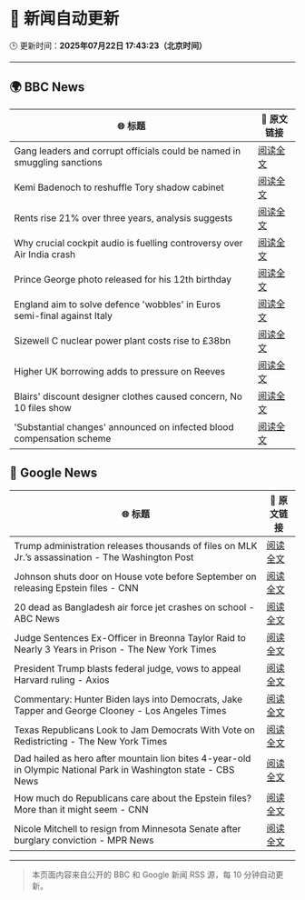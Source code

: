 # 🧠 新闻自动更新

🕒 更新时间：**2025年07月22日 17:43:23（北京时间）**

---

## 🌍 BBC News

| 🌐 标题 | 🔗 原文链接 |
|--------|-------------|
| Gang leaders and corrupt officials could be named in smuggling sanctions | [阅读全文](https://www.bbc.com/news/articles/ckg3lpwx41xo) |
| Kemi Badenoch to reshuffle Tory shadow cabinet | [阅读全文](https://www.bbc.com/news/articles/c24v0j73e75o) |
| Rents rise 21% over three years, analysis suggests | [阅读全文](https://www.bbc.com/news/articles/cwyxp280dxwo) |
| Why crucial cockpit audio is fuelling controversy over Air India crash | [阅读全文](https://www.bbc.com/news/articles/cn9yw0rljwvo) |
| Prince George photo released for his 12th birthday | [阅读全文](https://www.bbc.com/news/articles/cvg800p7dg9o) |
| England aim to solve defence 'wobbles' in Euros semi-final against Italy | [阅读全文](https://www.bbc.com/sport/football/articles/cn0zj5r79k7o) |
| Sizewell C nuclear power plant costs rise to £38bn | [阅读全文](https://www.bbc.com/news/articles/cev03wer0p2o) |
| Higher UK borrowing adds to pressure on Reeves | [阅读全文](https://www.bbc.com/news/articles/cwygq5plz04o) |
| Blairs' discount designer clothes caused concern, No 10 files show | [阅读全文](https://www.bbc.com/news/articles/c0ep09el7jwo) |
| 'Substantial changes' announced on infected blood compensation scheme | [阅读全文](https://www.bbc.com/news/articles/c9dgznqvwe9o) |

## 📰 Google News

| 🌐 标题 | 🔗 原文链接 |
|--------|-------------|
| Trump administration releases thousands of files on MLK Jr.’s assassination - The Washington Post | [阅读全文](https://news.google.com/rss/articles/CBMikgFBVV95cUxQQ3BESzBqQ0FUS3RLa21OTnVKVUdJM0V2TXFBMjExdUp0OGFWSHVJLW41cTVNR2x0M1V6TmlvcnN3d2F3dUc1WmVwMXBZbzZrZm84aXJOUVRHRWhSWGM0YmdhTVVjR1ZVR2pGZkhvQjVLQVZXdlRZZllNczA4TXFYaFFoZGh3ekt1cEk4cVNicjltdw?oc=5) |
| Johnson shuts door on House vote before September on releasing Epstein files - CNN | [阅读全文](https://news.google.com/rss/articles/CBMiiwFBVV95cUxNZzBYcldWTGVfVzA5azRUQ1pWV0JwMlRCbk1HV1k2a0NpdUJYVUpIaFJqZHJMZ1EtOWJfTXE4c281MTJKRUM2UEN1TEh1aGlZU0Z5M1l4aFZEMEFUYXppakxHRmpCOTJhMEc2YzUtbjZzbU9kZldFTm44MWo3MXRvQUZrUUxmT21tTm9J0gGQAUFVX3lxTE1nRUlPbzV6SEpYZXA5eXB4aUE2RUJkMjZsVW9ob2k0and1dzdnWkhJNlRna1ZQMFN2OERDLUxhTEZTYzhZRlRSRWpQa3ZKNXo3Z3pHM3RyMlM3Rm5mUl9BRXlqWFZwVUpEcGl6RlBFY0RyVUwxQTA2djRVWDBWdkc4bkQyLVo2Z2tsX0gtcDlneg?oc=5) |
| 20 dead as Bangladesh air force jet crashes on school - ABC News | [阅读全文](https://news.google.com/rss/articles/CBMiqgFBVV95cUxQMm9JMHI0c2xhUENTN2RrX3prZzEzMm0xbElyYkdGZFN6V2NXR1BXYjV5YVRfYXJrUVdvRUxXSm5zQ0JTTi1EZUNXeU1QQnd1RVlsckFET2pMakloT0d2dE1JazNZMlE2YzhldnA1NlduTVY0Yzl0eElPeU1KN2dmREpJM2RKMHI1d19NRWtnNG5jcEtlb3ZCeFB5YzItX2RUYm9ZYmsyTm42UdIBrwFBVV95cUxNZ3ZMQWw5V1doR2FmNDJObFFjSjMyWmN6S0NaY00tZHpCcTVBZ3JFeVd0LU5PaHlCSkR3T2dOS0pJZTBGbjVxcm56TmQ4cnlZcWFxSDRBWWdjbzk5WnI0SE5Qa1FMMW5jNG1waHJkTDROTGJVdEdvekhpSy1vdHF6VUNKdmh2Sm9VTFFqZk55ZEdZc3hZQzktamt1OTdaZDV5TFE4LVVSNkVLR1RXSjNV?oc=5) |
| Judge Sentences Ex-Officer in Breonna Taylor Raid to Nearly 3 Years in Prison - The New York Times | [阅读全文](https://news.google.com/rss/articles/CBMikgFBVV95cUxNQWFrRDZGSnVqOXZyQmZZQlZxeENxMjJmTExjTXlaYUZDbFc0WWhsajE5ZERsdXFVS0R4Mkl5UjJaN09iaWw5eFVURlpfaVpOOVliMWdNU25IWjdSNW11RTIwQzdjTEZoSG05VHd2bWxLa1piOHVuRzRrbThlN0hGZFJLaVZkQ1dRbUhXQkpFTDJqdw?oc=5) |
| President Trump blasts federal judge, vows to appeal Harvard ruling - Axios | [阅读全文](https://news.google.com/rss/articles/CBMikAFBVV95cUxPNUxsQzBGaUNOM09hNnFGaTBaeHRMQ2JoQkl1UlkxRGdtUUJDUHhBbFJlc21XcldrZ2psbDN4cjVjUEtOMk9PUGFzMjBGc3c3T2pqZDVEUGttYlFDZHVDbEs0VkYwV2F4YXktaUZQVXNZbkl2eTl5TDBxME0wa3ZQSHh1WWdYXzh3b2lRUWh4Nm4?oc=5) |
| Commentary: Hunter Biden lays into Democrats, Jake Tapper and George Clooney - Los Angeles Times | [阅读全文](https://news.google.com/rss/articles/CBMivgFBVV95cUxNVnNlSUtDczJ1amU2VGE3QlBKSUUyVTZIMDM3Y3ZPcnhjc0hMejlNMWl3NFk3Q0YxNWlnRlZqQkZaM1lTb3o2RVZUTVpWLWROWW1qM3hVRXNleUxKZGJJNkkxNUI4MEpiNEdfYmxfdHhYaUZvbjYxTl9FdHRRY0FiV2VqdU85VUYwR3VfakNlU1BQV1FETk5vN0hCR1ZuYWxZNElrNnA4ajZwMWplVERqRmx1MDR4R0ZLamJHclFR?oc=5) |
| Texas Republicans Look to Jam Democrats With Vote on Redistricting - The New York Times | [阅读全文](https://news.google.com/rss/articles/CBMihAFBVV95cUxPVFVKVzBOUURCeG9NdjgwcEJPUnRBaEd0b0RVSjJlUmRaam9vV3d0d2dxVWpMZjRfaVk5dHNhdDVyYm5fYlJUSDZMTDVZeFRDcnFSMG1hc2Y1NWtNdU9vTm15RjV2MmlUU2h2QTNpZ2M3MG1hcnhhNk5lejRnOGkzSEllZzA?oc=5) |
| Dad hailed as hero after mountain lion bites 4-year-old in Olympic National Park in Washington state - CBS News | [阅读全文](https://news.google.com/rss/articles/CBMioAFBVV95cUxOTF80QTdlOGJCQi1DaEZtalVuMkdpWExCLUFxNXExbEo4WDRNa2NMd3c3XzZyNkpjVzVVeTZ5MllQcFBhSms4bldRdUIwRXgydzQyRmliaDFTZlBGV2ZDb3dqbG01QWxxRXdtUnlPemJkRzFpTk9HWndUTWNaR2RIMGxSLWJ2NzlBM1Z6UWJpZ3FKblU2R3pIdnFhaGxMLTNp0gGmAUFVX3lxTE1NakJkcmlXSjVVWXd0dVRibDNJV1Z2SmFkaldxRW12X29Jbkl2blZEOWUtVER4SHBFa0RwT2g2WDN5SWQxSEFHM2xEQ3hsT2QyUkZkQmMwSlNoeXEwS3h5VkxKSm5XQ0tVZEpPY0I1TWFmTnFVMkREbnpGbHNVbWJqaDdRckRuWUd0QzJtRTYzY2daVjRyNzVDTzZYM0NmNkRXSjdxa1E?oc=5) |
| How much do Republicans care about the Epstein files? More than it might seem - CNN | [阅读全文](https://news.google.com/rss/articles/CBMif0FVX3lxTE14LVU4aURJLS1RcHNaVi1uOW5YVUF5VkNVLUNiMDBCU1NITUtfSXBsZzQ4Qmt0c2hxUmlaWWhKMHBSMUVCSmZ0MGJQc0tCWVpianZiUVJ4LWJSdVlCU2Z6dS04aXZUd0VqMlp4RFlud1N0dXBsVlF0d2tFbWhic0XSAYQBQVVfeXFMUHl6ZnJOLTN6eW1WMUpfU0xZUkpMR3RXNnBMSWluelh4NVEwU2F0NG9LcTdQNEZHOGFuSWY0Y1ozejFKN0VWZzdnejk3X0ZyeFVWeGxESjA4TXlkdnhETkd2TGNGOU5ObjNQM09ISHlaalB0Vjk3Um1fZXN0cldRNGdCY1Y4?oc=5) |
| Nicole Mitchell to resign from Minnesota Senate after burglary conviction - MPR News | [阅读全文](https://news.google.com/rss/articles/CBMimgFBVV95cUxPRENyLS1mVXRqZ3RfOEU3eVg3blcyNHNkeGNkdnZrXzlKUUttcTlmREJMcUdGOW44UHduUjFMN2VoYUNYN3R3ZENFaGpJZWwxVE41LTJyel9EMjBuN3F0RzhIQ3RZMW96azZ0VjhsemlfOWtNMWh0SHN2c0lxYi1HNnhEQUU0RjBQQl9ZZkFQYXJ6RVdaXzZmV2pB?oc=5) |

---
> 本页面内容来自公开的 BBC 和 Google 新闻 RSS 源，每 10 分钟自动更新。